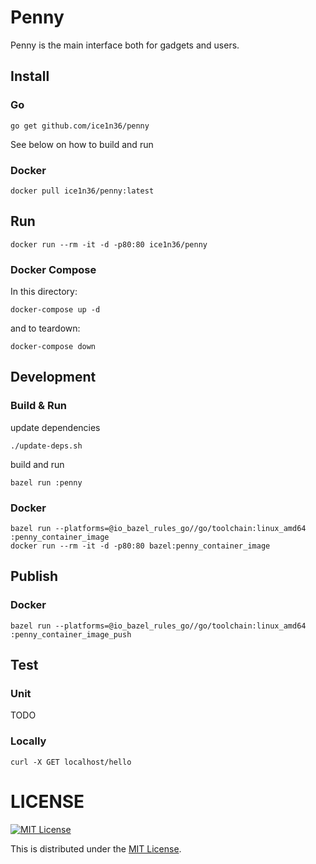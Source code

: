 # Penny

Penny is the main interface both for gadgets and users.

## Install

### Go
```
go get github.com/ice1n36/penny
```

See below on how to build and run

### Docker
```
docker pull ice1n36/penny:latest
```

## Run
```
docker run --rm -it -d -p80:80 ice1n36/penny
```

### Docker Compose
In this directory:
```
docker-compose up -d
```

and to teardown:
```
docker-compose down
```

## Development
### Build & Run

update dependencies
```
./update-deps.sh
```

build and run

```
bazel run :penny
```

### Docker
```
bazel run --platforms=@io_bazel_rules_go//go/toolchain:linux_amd64 :penny_container_image
docker run --rm -it -d -p80:80 bazel:penny_container_image
```

## Publish

### Docker

```
bazel run --platforms=@io_bazel_rules_go//go/toolchain:linux_amd64 :penny_container_image_push
```

## Test

### Unit
TODO

### Locally
```
curl -X GET localhost/hello
```

# LICENSE

[![MIT License](http://img.shields.io/badge/license-MIT-blue.svg)](http://www.opensource.org/licenses/MIT)

This is distributed under the [MIT License](http://www.opensource.org/licenses/MIT).
